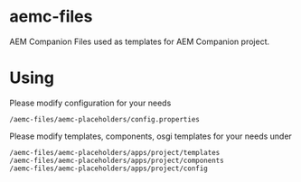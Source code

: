 # aemc-files
AEM Companion Files used as templates for AEM Companion project.

# Using
Please modify configuration for your needs
 
	/aemc-files/aemc-placeholders/config.properties
	
Please modify templates, components, osgi templates for your needs under
 
	/aemc-files/aemc-placeholders/apps/project/templates
	/aemc-files/aemc-placeholders/apps/project/components
	/aemc-files/aemc-placeholders/apps/project/config

